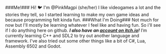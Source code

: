 ###Me!###
  Hi! 🐦 I'm @PinkMagpi (she/her)
  I like videogames a lot and the stories they tell, so I started learning to make my own game ideas and because programming felt kinda fun.
###What I'm Doing###
  Not much for now but I'll mostly be learning whatever I feel like and having fun. So i'll see if I do anything here on github.
  ***I also have an [account on itch.io](https://pinkmagpi.itch.io/)!***
  I’m currently learning C++ and SDL2 to try out another language and framework. I've also tried out some other things like a bit of C#, Lua, Assembly 6502 and Godot.

  

<!---
PinkMagpi/PinkMagpi is a ✨ special ✨ repository because its `README.md` (this file) appears on your GitHub profile.
You can click the Preview link to take a look at your changes.
--->
